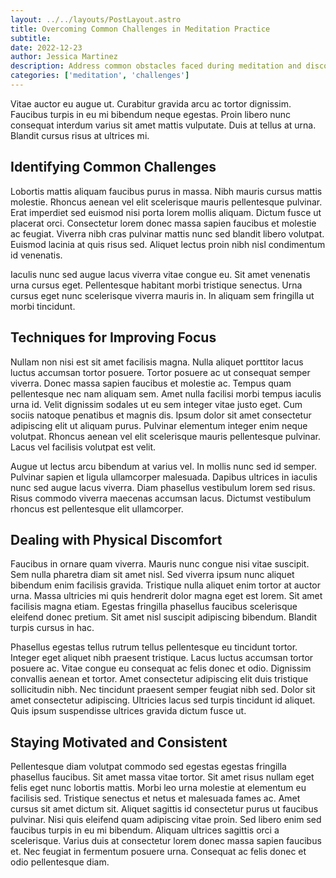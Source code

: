 ```yaml
---
layout: ../../layouts/PostLayout.astro
title: Overcoming Common Challenges in Meditation Practice
subtitle: 
date: 2022-12-23
author: Jessica Martinez
description: Address common obstacles faced during meditation and discover practical tips to overcome them for a more effective practice.
categories: ['meditation', 'challenges']
---
```


Vitae auctor eu augue ut. Curabitur gravida arcu ac tortor dignissim. Faucibus turpis in eu mi bibendum neque egestas. Proin libero nunc consequat interdum varius sit amet mattis vulputate. Duis at tellus at urna. Blandit cursus risus at ultrices mi.

## Identifying Common Challenges

Lobortis mattis aliquam faucibus purus in massa. Nibh mauris cursus mattis molestie. Rhoncus aenean vel elit scelerisque mauris pellentesque pulvinar. Erat imperdiet sed euismod nisi porta lorem mollis aliquam. Dictum fusce ut placerat orci. Consectetur lorem donec massa sapien faucibus et molestie ac feugiat. Viverra nibh cras pulvinar mattis nunc sed blandit libero volutpat. Euismod lacinia at quis risus sed. Aliquet lectus proin nibh nisl condimentum id venenatis. 

Iaculis nunc sed augue lacus viverra vitae congue eu. Sit amet venenatis urna cursus eget. Pellentesque habitant morbi tristique senectus. Urna cursus eget nunc scelerisque viverra mauris in. In aliquam sem fringilla ut morbi tincidunt.


## Techniques for Improving Focus

Nullam non nisi est sit amet facilisis magna. Nulla aliquet porttitor lacus luctus accumsan tortor posuere. Tortor posuere ac ut consequat semper viverra. Donec massa sapien faucibus et molestie ac. Tempus quam pellentesque nec nam aliquam sem. Amet nulla facilisi morbi tempus iaculis urna id. Velit dignissim sodales ut eu sem integer vitae justo eget. Cum sociis natoque penatibus et magnis dis. Ipsum dolor sit amet consectetur adipiscing elit ut aliquam purus. Pulvinar elementum integer enim neque volutpat. Rhoncus aenean vel elit scelerisque mauris pellentesque pulvinar. Lacus vel facilisis volutpat est velit.

Augue ut lectus arcu bibendum at varius vel. In mollis nunc sed id semper. Pulvinar sapien et ligula ullamcorper malesuada. Dapibus ultrices in iaculis nunc sed augue lacus viverra. Diam phasellus vestibulum lorem sed risus. Risus commodo viverra maecenas accumsan lacus. Dictumst vestibulum rhoncus est pellentesque elit ullamcorper. 

## Dealing with Physical Discomfort

Faucibus in ornare quam viverra. Mauris nunc congue nisi vitae suscipit. Sem nulla pharetra diam sit amet nisl. Sed viverra ipsum nunc aliquet bibendum enim facilisis gravida. Tristique nulla aliquet enim tortor at auctor urna. Massa ultricies mi quis hendrerit dolor magna eget est lorem. Sit amet facilisis magna etiam. Egestas fringilla phasellus faucibus scelerisque eleifend donec pretium. Sit amet nisl suscipit adipiscing bibendum. Blandit turpis cursus in hac. 

Phasellus egestas tellus rutrum tellus pellentesque eu tincidunt tortor. Integer eget aliquet nibh praesent tristique. Lacus luctus accumsan tortor posuere ac. Vitae congue eu consequat ac felis donec et odio. Dignissim convallis aenean et tortor. Amet consectetur adipiscing elit duis tristique sollicitudin nibh. Nec tincidunt praesent semper feugiat nibh sed. Dolor sit amet consectetur adipiscing. Ultricies lacus sed turpis tincidunt id aliquet. Quis ipsum suspendisse ultrices gravida dictum fusce ut.

## Staying Motivated and Consistent

Pellentesque diam volutpat commodo sed egestas egestas fringilla phasellus faucibus. Sit amet massa vitae tortor. Sit amet risus nullam eget felis eget nunc lobortis mattis. Morbi leo urna molestie at elementum eu facilisis sed. Tristique senectus et netus et malesuada fames ac. Amet cursus sit amet dictum sit. Aliquet sagittis id consectetur purus ut faucibus pulvinar. Nisi quis eleifend quam adipiscing vitae proin. Sed libero enim sed faucibus turpis in eu mi bibendum. Aliquam ultrices sagittis orci a scelerisque. Varius duis at consectetur lorem donec massa sapien faucibus et. Nec feugiat in fermentum posuere urna. Consequat ac felis donec et odio pellentesque diam.

